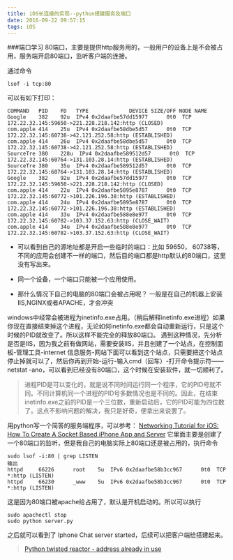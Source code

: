 ```yaml
---
title: iOS长连接的实现--python搭建服务及端口
date: 2016-09-22 09:57:15
tags: iOS
---
```


###端口学习
80端口，主要是提供http服务用的，一般用户的设备上是不会被占用，服务端开启80端口，监听客户端的连接。

通过命令

	lsof -i tcp:80
可以有如下打印：

<!--more-->

```
COMMAND   PID    FD   TYPE             DEVICE SIZE/OFF NODE NAME
Google    382    92u  IPv4 0x2daafbe57dd15977      0t0  TCP 172.22.32.145:59650->221.228.218.142:http (CLOSED)
com.apple 414    25u  IPv4 0x2daafbe58dbe5d57      0t0  TCP 172.22.32.145:60738->42.121.252.58:http (ESTABLISHED)
com.apple 414    26u  IPv4 0x2daafbe58dbe5d57      0t0  TCP 172.22.32.145:60738->42.121.252.58:http (ESTABLISHED)
SourceTre 380  	 228u  IPv4 0x2daafbe589512d57      0t0  TCP 172.22.32.145:60764->131.103.28.14:http (ESTABLISHED)
SourceTre 380    35u  IPv4 0x2daafbe589512d57      0t0  TCP 172.22.32.145:60764->131.103.28.14:http (ESTABLISHED)
Google    382    92u  IPv4 0x2daafbe57dd15977      0t0  TCP 172.22.32.145:59650->221.228.218.142:http (CLOSED)
com.apple 414    22u  IPv4 0x2daafbe5895e8787      0t0  TCP 172.22.32.145:60772->101.226.196.38:http (ESTABLISHED)
com.apple 414    24u  IPv4 0x2daafbe5895e8787      0t0  TCP 172.22.32.145:60772->101.226.196.38:http (ESTABLISHED)
com.apple 414    33u  IPv4 0x2daafbe588e8e977      0t0  TCP 172.22.32.145:60782->103.37.152.63:http (CLOSE_WAIT)
com.apple 414    34u  IPv4 0x2daafbe588e8e977      0t0  TCP 172.22.32.145:60782->103.37.152.63:http (CLOSE_WAIT)
```
- 可以看到自己的源地址都是开启一些临时的端口：比如 59650， 60738等，不同的应用会创建不一样的端口，然后目的端口都是http默认的80端口，这里没有写出来。

- 同一个设备，一个端口只能被一个应用使用。

- 那什么情况下自己的电脑的80端口会被占用呢？
一般是在自己的机器上安装IIS,NGINX或者APACHE，才会冲突

windows中经常会被进程为inetinfo.exe占用。（稍后解释inetinfo.exe进程）如果你现在直接结束掉这个进程，无论如何inetinfo.exe都会自动重新运行，只是这个时候的PID就改变了。所以这样不能完全的释放80端口。
遇到这种情况，先分析是否是IIS，因为我之前有做网站，需要安装IIS，并且创建了一个站点，在控制面板-管理工具-internet 信息服务-网站下面可以看到这个站点，只需要把这个站点停止掉就可以了，然后你再到开始-运行-输入cmd（回车）-打开命令提示符——netstat -ano，可以看到已经没有80端口，这个时候在安装软件，就一切顺利了。

> 进程PID是可以变化的，就是说不同时间运行同一个程序，它的PID号就不同。不同计算机同一个进程的PID号多数情况也是不同的。因此，在结束inetinfo.exe之前的PID是一个三位数，重新启动后，它的PID可能为四位数了。这点不影响问题的解决，我只是好奇，便拿出来说罢了。

用python写一个简答的服务端程序，可以参考：
[Networking Tutorial for iOS: How To Create A Socket Based iPhone App and Server](https://www.raywenderlich.com/3932/networking-tutorial-for-ios-how-to-create-a-socket-based-iphone-app-and-server)
它里面主要是创建了一个80端口的监听，但是我自己的电脑实际上80端口还是被占用的，执行命令

	sudo lsof -i:80 | grep LISTEN
	输出
	httpd     66226      root    5u  IPv6 0x2daafbe58b3cc967      0t0  TCP *:http (LISTEN)
	httpd     66230      _www    5u  IPv6 0x2daafbe58b3cc967      0t0  TCP *:http (LISTEN)

这是因为80端口被apache给占用了，默认是开机启动的。所以可以执行

	sudo apachectl stop
	sudo python server.py

之后就可以看到了 Iphone Chat server started，后续可以把客户端给搭建起来。
> [Python twisted reactor - address already in use](http://stackoverflow.com/questions/14640711/python-twisted-reactor-address-already-in-use)